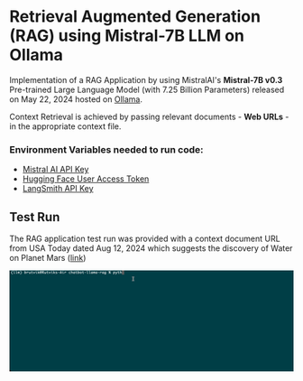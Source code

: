 # Retrieval Augmented Generation (RAG) using Mistral-7B LLM on Ollama

Implementation of a RAG Application by using MistralAI's <b>Mistral-7B v0.3</b> Pre-trained Large Language Model (with 7.25 Billion Parameters) released on May 22, 2024 hosted on [Ollama](https://ollama.com/library/mistral).

Context Retrieval is achieved by passing relevant documents - <b>Web URLs</b> - in the appropriate context file.

### Environment Variables needed to run code:
- [Mistral AI API Key](https://docs.mistral.ai/api/) 
- [Hugging Face User Access Token](https://huggingface.co/docs/hub/en/security-tokens)
- [LangSmith API Key](https://docs.smith.langchain.com/how_to_guides/setup/create_account_api_key)

## Test Run
The RAG application test run was provided with a context document URL from USA Today dated Aug 12, 2024 which suggests the discovery of Water on Planet Mars ([link](https://www.usatoday.com/story/news/nation/2024/08/12/liquid-water-discovered-on-mars-study/74765921007/))

![Test RAG Output](https://github.com/RutvikB/Retrieval-Augmented-Generation-with-Mistral-AI-Ollama/blob/main/web-rag.gif)
